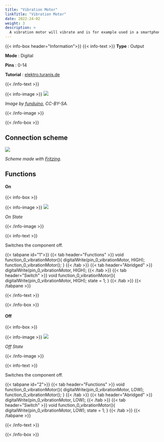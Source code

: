 ```yaml
---
title: "Vibration Motor"
linkTitle: "Vibration Motor"
date: 2022-24-02
weight: 3
description: >
  A vibration motor will vibrate and is for example used in a smartphone.
---
```


{{< info-box header="Information">}}
{{< info-text >}}
  **Type** : Output

  **Mode** : Digital

  **Pins** : 0-14

  **Tutorial** : [elektro.turanis.de](https://elektro.turanis.de/html/prj020/index.html) 

  {{< /info-text >}}

  {{< info-image >}}
   ![](https://funduinoshop.com/media/image/c8/a7/5a/vibrationsmotor-multiple-front.jpg)
   
   _Image by [funduino](https://funduinoshop.com/media/image/c8/a7/5a/vibrationsmotor-multiple-front.jpg), CC-BY-SA._

  {{< /info-image >}}

{{< /info-box >}}

## Connection scheme
![](/docs/connectionplan/steckplan_vibrationmotor.png)
   
  _Scheme made with [Fritzing](https://fritzing.org/)._

## Functions

#### On

{{< info-box >}}

  {{< info-image >}}
   ![](/docs/components/vibrationmotor_on.png)
   
   _On State_

  {{< /info-image >}}

{{< info-text >}}

Switches the component off.
  
  {{< tabpane id="1">}}
  {{< tab header="Functions" >}}
void function_0_vibrationMotor(){
digitalWrite(pin_0_vibrationMotor, HIGH);
function_0_vibrationMotor();
}
  {{< /tab >}}
  {{< tab header="Abridged" >}}
digitalWrite(pin_0_vibrationMotor, HIGH);
  {{< /tab >}}
  {{< tab header="Switch" >}}
void function_0_vibrationMotor(){
digitalWrite(pin_0_vibrationMotor, HIGH);
state = 1;
}
  {{< /tab >}}
{{< /tabpane >}}

  {{< /info-text >}}

{{< /info-box >}}

#### Off

{{< info-box >}}

  {{< info-image >}}
   ![](/docs/components/vibrationmotor_off.png)
   
   _Off State_

  {{< /info-image >}}

{{< info-text >}}

  Switches the component off.
  
  {{< tabpane id="2">}}
  {{< tab header="Functions" >}}
void function_0_vibrationMotor(){
digitalWrite(pin_0_vibrationMotor, LOW);
function_0_vibrationMotor();
}
  {{< /tab >}}
  {{< tab header="Abridged" >}}
digitalWrite(pin_0_vibrationMotor, LOW);
  {{< /tab >}}
  {{< tab header="Switch" >}}
void function_0_vibrationMotor(){
digitalWrite(pin_0_vibrationMotor, LOW);
state = 1;
}
  {{< /tab >}}
{{< /tabpane >}}

  {{< /info-text >}}

{{< /info-box >}}